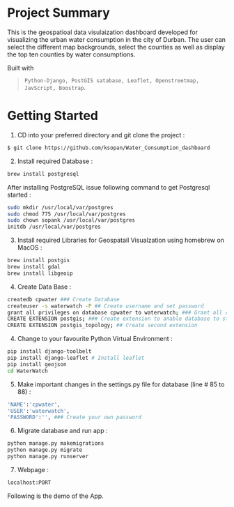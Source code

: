 # Project Summary
This is the geospatioal data visulaization dashboard developed for visualizing the urban water consumption in the city of Durban. The user can select the different map backgrounds, select the counties as well as display the top ten counties by water consumptions. 

Built with 

> `Python-Django, PostGIS satabase, Leaflet, Openstreetmap, JavScript, Boostrap`.

# Getting Started

1.  CD into your preferred directory and git clone the project :

```bash
$ git clone https://github.com/ksopan/Water_Consumption_dashboard
```

2.  Install required Database : 

```bash
brew install postgresql
```
After installing PostgreSQL issue following command to get Postgresql started :
```bash
sudo mkdir /usr/local/var/postgres
sudo chmod 775 /usr/local/var/postgres
sudo chown sopank /usr/local/var/postgres
initdb /usr/local/var/postgres
```

3.  Install required Libraries for Geospatail Visualzation using homebrew on MacOS :

```bash
brew install postgis
brew install gdal
brew install libgeoip
```
4. Create Data Base :

```bash
createdb cpwater ### Create Database
createuser -s waterwatch -P ## Create username and set password
grant all privileges on database cpwater to waterwatch; ### Grant all cptwater privileges to user waterwatch
CREATE EXTENSION postgis; ### Create extension to anable database to store data
CREATE EXTENSION postgis_topology; ## Create second extension
```

4. Change to your favourite Python Virtual Environment :
```bash
pip install django-toolbelt
pip install django-leaflet # Install leaflet
pip install geojson
cd WaterWatch
```

5. Make important changes in the settings.py file for database (line # 85 to 88) :
``` bash
'NAME':'cpwater',
'USER':'waterwatch',
'PASSWORD':'', ### Create your own password
```

6. Migrate database and run app :
```bash
python manage.py makemigrations
python manage.py migrate
python manage.py runserver
```
7. Webpage :

```bash
localhost:PORT 
```


Following is the demo of the App.
